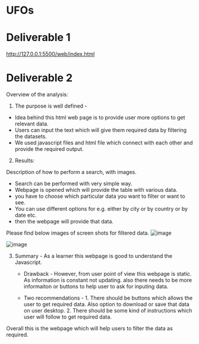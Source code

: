 # UFOs

# Deliverable 1

http://127.0.0.1:5500/web/index.html

# Deliverable 2

Overview of the analysis:

1. The purpose is well defined - 
  - Idea behind this html web page is to provide user more options to get relevant data. 
  - Users can input the text which will give them required data by filtering the datasets. 
  - We used javascript files and html file which connect with each other and provide the required output. 

2. Results:

Description of how to perform a search, with images. 
  - Search can be performed with very simple way. 
  - Webpage is opened which will provide the table with various data. 
  - you have to choose which particular data you want to filter or want to see. 
  - You can use different options for e.g. either by city or by country or by date etc. 
  - then the webpage will provide that data. 

Please find below images of screen shots for filtered data. 
![image](https://user-images.githubusercontent.com/40743420/215006693-970d9658-6aa6-4ccb-9aaf-ba5fb19123cd.png)

![image](https://user-images.githubusercontent.com/40743420/215006788-d9ac2fbf-d445-4e63-a3dd-f320c24c661e.png)

3. Summary - As a learner this webpage is good to understand the Javascript. 
    - Drawback - However, from user point of view this webpage is static. As information is constant not updating. also there needs to be more informaiton or buttons to help user to ask for inputing data. 

    - Two recommendations - 
          1.  There should be buttons which allows the user to get required data. Also option to download or save that data on user desktop. 
          2.  There should be some kind of instructions which user will follow to get required data. 
  
  Overall this is the webpage which will help users to filter the data as required. 

